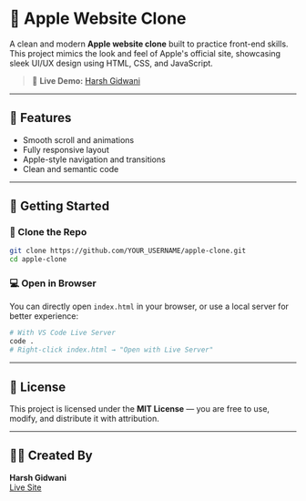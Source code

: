 # 🍎 Apple Website Clone

A clean and modern **Apple website clone** built to practice front-end skills. This project mimics the look and feel of Apple's official site, showcasing sleek UI/UX design using HTML, CSS, and JavaScript.

> 🔗 **Live Demo:** [Harsh Gidwani](https://clonewebs2.netlify.app/)

---

## 📸 Features

- Smooth scroll and animations
- Fully responsive layout
- Apple-style navigation and transitions
- Clean and semantic code

---

## 🚀 Getting Started

### 🔧 Clone the Repo

```bash
git clone https://github.com/YOUR_USERNAME/apple-clone.git
cd apple-clone
```

### 💻 Open in Browser

You can directly open `index.html` in your browser, or use a local server for better experience:

```bash
# With VS Code Live Server
code .
# Right-click index.html → "Open with Live Server"
```

---

## 📄 License

This project is licensed under the **MIT License** — you are free to use, modify, and distribute it with attribution.

---

## 🙋‍♂️ Created By

**Harsh Gidwani**  
[Live Site](https://clonewebs2.netlify.app/)

